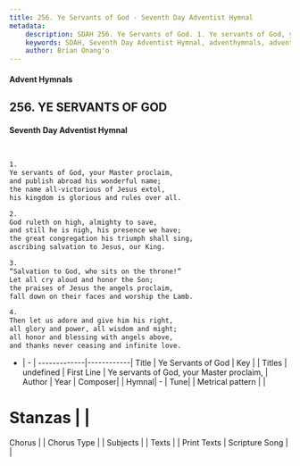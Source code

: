 ```yaml
---
title: 256. Ye Servants of God - Seventh Day Adventist Hymnal
metadata:
    description: SDAH 256. Ye Servants of God. 1. Ye servants of God, your Master proclaim, and publish abroad his wonderful name; the name all-victorious of Jesus extol, his kingdom is glorious and rules over all.
    keywords: SDAH, Seventh Day Adventist Hymnal, adventhymnals, advent hymnals, Ye Servants of God, Ye servants of God, your Master proclaim, 
    author: Brian Onang'o
---
```


#### Advent Hymnals
## 256. YE SERVANTS OF GOD
#### Seventh Day Adventist Hymnal

```txt


1.
Ye servants of God, your Master proclaim,
and publish abroad his wonderful name;
the name all-victorious of Jesus extol,
his kingdom is glorious and rules over all.

2.
God ruleth on high, almighty to save,
and still he is nigh, his presence we have;
the great congregation his triumph shall sing,
ascribing salvation to Jesus, our King.

3.
“Salvation to God, who sits on the throne!”
Let all cry aloud and honor the Son;
the praises of Jesus the angels proclaim,
fall down on their faces and worship the Lamb.

4.
Then let us adore and give him his right,
all glory and power, all wisdom and might;
all honor and blessing with angels above,
and thanks never ceasing and infinite love.


```

- |   -  |
-------------|------------|
Title | Ye Servants of God |
Key |  |
Titles | undefined |
First Line | Ye servants of God, your Master proclaim, |
Author | 
Year | 
Composer|  |
Hymnal|  - |
Tune|  |
Metrical pattern | |
# Stanzas |  |
Chorus |  |
Chorus Type |  |
Subjects |  |
Texts |  |
Print Texts | 
Scripture Song |  |
  
